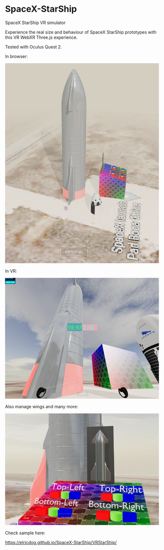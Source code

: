 # SpaceX-StarShip
SpaceX StarShip VR simulator

Experience the real size and behaviour of SpaceX StarShip prototypes with this VR WebXR Three.js experience.

Tested with Oculus Quest 2.

In browser:

![Image of SpaceX StarShip VR](https://github.com/elricdog/SpaceX-StarShip/blob/main/media/screenshot002.png)

In VR:

![Image of SpaceX StarShip VR](https://github.com/elricdog/SpaceX-StarShip/blob/main/media/screenshot001.png)

Also manage wings and many more:

![Image of SpaceX StarShip VR](https://github.com/elricdog/SpaceX-StarShip/blob/main/media/screenshot003.png)

Check sample here:

https://elricdog.github.io/SpaceX-StarShip/VRStarShip/